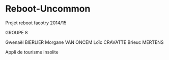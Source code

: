 Reboot-Uncommon
===============

Projet reboot facotry 2014/15

GROUPE 8

Gwenaël BIERLIER
Morgane VAN ONCEM
Loïc CRAVATTE
Brieuc MERTENS

Appli de tourisme insolite
